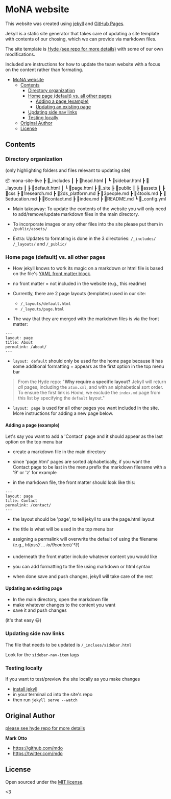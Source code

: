 # MoNA website

This website was created using [jekyll](https://jekyllrb.com/) and [GitHub Pages](https://docs.github.com/en/pages/setting-up-a-github-pages-site-with-jekyll/about-github-pages-and-jekyll). 

Jekyll is a static site generator that takes care of updating a site template with contents of our chosing, which we can provide via markdown files. 

The site template is [Hyde (see repo for more details)](https://github.com/poole/hyde) with some of our own modifications.

Included are instructions for how to update the team website with a focus on the content rather than formating. 

- [MoNA website](#mona-website)
  - [Contents](#contents)
    - [Directory organization](#directory-organization)
    - [Home page (default) vs. all other pages](#home-page-default-vs-all-other-pages)
      - [Adding a page (example)](#adding-a-page-example)
      - [Updating an existing page](#updating-an-existing-page)
    - [Updating side nav links](#updating-side-nav-links)
    - [Testing locally](#testing-locally)
  - [Original Author](#original-author)
  - [License](#license)

## Contents

### Directory organization

(only highlighting folders and files relevant to updating site)

📦 mona-site-live
 ┣ 📂_includes
 ┃ ┣ 📜head.html
 ┃ ┗ 📜sidebar.html
 ┣ 📂_layouts
 ┃ ┣ 📜default.html
 ┃ ┗ 📜page.html
 ┣ 📂_site
 ┣ 📂public
 ┃ ┣ 📂assets
 ┃ ┣ 📂css
 ┣ 📜1research.md
 ┣ 📜2ds_platform.md
 ┣ 📜3people.md
 ┣ 📜4tools.md
 ┣ 📜5education.md
 ┣ 📜6contact.md
 ┣ 📜index.md
 ┣ 📜README.md
 ┗ 📜_config.yml

- Main takeaway: To update the contents of the website you will only need to add/remove/update markdown files in the main directory. 

- To incorporate images or any other files into the site please put them in `/public/assets/`
  
- Extra: Updates to formating is done in the 3 directories: `/_includes/` `/_layouts/` and `/_public/`

### Home page (default) vs. all other pages

- How jekyll knows to work its magic on a markdown or html file is based on the file's [YAML front matter block](https://jekyllrb.com/docs/front-matter/). 
  
- no front matter = not included in the website (e.g., this readme)
  
- Currently, there are 2 page layouts (templates) used in our site:
  - `/_layouts/default.html`
  - `/_layouts/page.html`
  
- The way that they are merged with the markdown files is via the front matter: 

```
---
layout: page
title: About
permalink: /about/
---
```

- `layout: default` should only be used for the home page because it has some additional formatting + appears as the first option in the top menu bar

>From the Hyde repo: "**Why require a specific layout?** Jekyll will return *all* pages, including the `atom.xml`, and with an alphabetical sort order. To ensure the first link is *Home*, we exclude the `index.md` page from this list by specifying the `default` layout."

- `layout: page` is used for all other pages you want included in the site. More instructions for adding a new page below. 

#### Adding a page (example)

Let's say you want to add a 'Contact' page and it should appear as the last option on the top menu bar

- create a markdown file in the main directory
  
- since 'page.html' pages are sorted alphabetically, if you want the Contact page to be last in the menu prefix the markdown filename with a '9' or 'z' for example
  
- in the markdown file, the front matter should look like this:
  
```
---
layout: page
title: Contact
permalink: /contact/
---
```
- the layout should be 'page', to tell jekyll to use the page.html layout
- the title is what will be used in the top menu bar
- assigning a permalink will overwrite the default of using the filename (e.g., *https:// ... io/9contact/* :thumbsdown:)

- underneath the front matter include whatever content you would like 

- you can add formatting to the file using markdown or html syntax

- when done save and push changes, jekyll will take care of the rest

#### Updating an existing page

- In the main directory, open the markdown file
- make whatever changes to the content you want 
- save it and push changes
  
(it's that easy :smiley:)

### Updating side nav links

The file that needs to be updated is `/_inclues/sidebar.html`

Look for the `sidebar-nav-item` tags

### Testing locally

If you want to test/preview the site locally as you make changes 

- [install jekyll](https://jekyllrb.com/docs/installation/)
- in your terminal cd into the site's repo 
- then run `jekyll serve --watch`


## Original Author

[please see hyde repo for more details](https://github.com/poole/hyde)

**Mark Otto**
- <https://github.com/mdo>
- <https://twitter.com/mdo>


## License

Open sourced under the [MIT license](LICENSE.md).

<3
